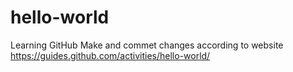 # hello-world
Learning GitHub
Make and commet changes according to website https://guides.github.com/activities/hello-world/

